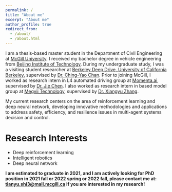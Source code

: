 ```yaml
---
permalink: /
title: "About me"
excerpt: "About me"
author_profile: true
redirect_from: 
  - /about/
  - /about.html
---
```


I am a thesis-based master student in the Department of Civil Engineering at [McGill University](https://www.mcgill.ca/civil/lijun-sun). I received my bachelor degree in vehicle engineering from [Beijing Institute of Technology](http://english.bit.edu.cn/). During my undergraduate study, I was a visiting student researcher at [Berkeley Deep Drive, University of California Berkeley](https://bdd-data.berkeley.edu/), supervised by [Dr. Ching-Yao Chan](https://path.berkeley.edu/ching-yao-chan). Prior to joining McGill, I worked as research intern in L4 automated driving group at [Momenta.ai](https://www.momenta.cn/en/), supervised by [Dr. Jie Chen](https://scholar.google.com/citations?user=xrnhH-cAAAAJ&hl=en). I also worked as research intern in based model group at [Megvii Technology](https://megvii.com/en), supervised by [Dr. Xiangyu Zhang](https://scholar.google.com/citations?user=yuB-cfoAAAAJ&hl=en).

My current research centers on the area of reinforcement learning and deep neural network, developing innovative methodologies and applications to address safety, efficiency, and resilience issues in multi-agent systems decision and control. 



<!-- For Prospective Students/Postdocs
======
* I am looking for one motivated Postdoc Associate to start in 2020 Fall in the general area of machine learning for transportation. Please send me an email (subject: "Prospective Postdoc Associate [Your name]") with your CV, a brief research statement and transcripts.
* I am looking for 1-2 PhD students for 2020 Fall and 2021 Winter (Spring) who are excited about machine learning for smart transportation. If you're interested, please send me an email or apply through the [McGill uApply](https://www.mcgill.ca/uapply) system. Please use "Prospective PhD student [Your name]" as your email subject.
* See [more info about Civil Engineering @ McGill University](https://www.mcgill.ca/civil/grad).
* Ben Barres' advice on [How to Pick a Graduate Advisor](https://doi.org/10.1016/j.neuron.2013.10.005).
* Philip Guo's [The Ph.D. Grind](http://pgbovine.net/PhD-memoir.htm).
* If you have a good record in mathematics/machine learning, you are encouraged to apply for the [IVADO graduate student scholarship](https://ivado.ca/en/excellence-scholarships/).
* Postdocs or final year PhD students with strong mathematics/machine learning background (and also application in smart transportation, e.g., spatiotemporal prediction, generative model for urban activity) are __strongly encouraged__ to apply for the [IVADO postdoc scholarship](https://ivado.ca/en/ivado-scholarships/postdoctoral-scholarships/). Very competitive package!
* Scholarship opportunities:
* for __PhD__: [McGill MEDA](https://www.mcgill.ca/engineering/students/graduate-students/funding/meda), [CSC](https://www.mcgill.ca/gps/funding/international/csc-chinese-students), [Quebec-China Scholarship](http://www.csc.edu.cn/article/904), [PBEEE Level 1 Graduate](https://www.mcgill.ca/gps/funding/fac-staff/awards/pbeee), [Quebec DFW (免高奖)](http://www.csc.edu.cn/chuguo/s/1250), [IVADO](https://ivado.ca/en/excellence-scholarships/), [McGill MEITA](https://www.mcgill.ca/engineering/students/graduate/funding/meita), [广州菁英计划](http://www.gzscse.gov.cn/gep/);
* for __Postdoc__: [Miatcs Elevate](http://www.mitacs.ca/en/programs/elevate), [NSERC Banting (best in Canada)](http://banting.fellowships-bourses.gc.ca/en/home-accueil.html), [NSERC Postdoctoral Fellowship](http://www.nserc-crsng.gc.ca/Students-Etudiants/PD-NP/PDF-BP_eng.asp), [PBEEE Level 2 Postdoc](https://www.mcgill.ca/gps/funding/international/pbeee), [IVADO](https://ivado.ca/en/ivado-scholarships/postdoctoral-scholarships/), [CSC](http://www.csc.edu.cn/chuguo/s/1046); 
* for __Undergraduate__: [Mitacs Globalink/international](https://www.mitacs.ca/en/programs/globalink/globalink-research-internship), [NSERC USRA](https://www.mcgill.ca/science/research/ours/nserc), [McGill SURE](https://www.mcgill.ca/engineering/students/undergraduate/research). -->


Research Interests
======
<!-- * Urban computing & smart cities -->
* Deep reinforcement learning
* Intelligent robotics
* Deep neural network
<!-- * Infrastructure resilience -->
<!-- * Human mobility and travel behavior -->
<!-- * Agent-based modeling and simulation -->
<!-- * Public transportation operation & planning -->





**I am estimated to graduate in 2021, and I am actively looking for PhD position in 2021 fall or 2022 spring or 2022 fall, please contact me at: tianyu.shi3@mail.mcgill.ca if you are interested in my research!**

